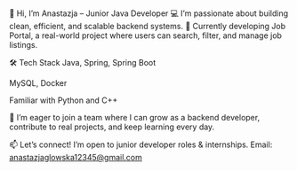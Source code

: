 👋 Hi, I’m Anastazja – Junior Java Developer
💻 I’m passionate about building clean, efficient, and scalable backend systems.
🚀 Currently developing Job Portal, a real-world project where users can search, filter, and manage job listings.

🛠️ Tech Stack
Java, Spring, Spring Boot

MySQL, Docker

Familiar with Python and C++

🎯 I’m eager to join a team where I can grow as a backend developer, contribute to real projects, and keep learning every day.

📫 Let’s connect! I’m open to junior developer roles & internships.
Email: anastazjaglowska12345@gmail.com
